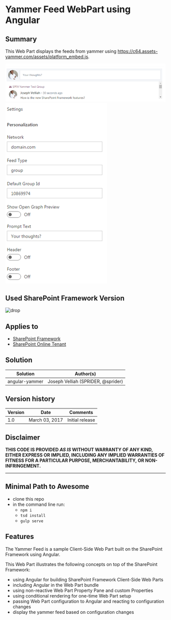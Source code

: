 # Yammer Feed WebPart using Angular

## Summary

This Web Part displays the feeds from yammer using https://c64.assets-yammer.com/assets/platform_embed.js.

![Yammer Feed WebPart using Angular](./assets/feed.PNG)
![Yammer Feed WebPart Properties](./assets/properties.PNG)

## Used SharePoint Framework Version 
![drop](https://img.shields.io/badge/version-GA-green.svg)

## Applies to

* [SharePoint Framework](https://dev.office.com/sharepoint/docs/spfx/sharepoint-framework-overview)
* [SharePoint Online Tenant](https://dev.office.com/sharepoint/docs/spfx/set-up-your-developer-tenant)

## Solution

Solution|Author(s)
--------|---------
angular-yammer|Joseph Velliah (SPRIDER, @sprider)

## Version history

Version|Date|Comments
-------|----|--------
1.0|March 03, 2017|Initial release

## Disclaimer
**THIS CODE IS PROVIDED *AS IS* WITHOUT WARRANTY OF ANY KIND, EITHER EXPRESS OR IMPLIED, INCLUDING ANY IMPLIED WARRANTIES OF FITNESS FOR A PARTICULAR PURPOSE, MERCHANTABILITY, OR NON-INFRINGEMENT.**

---

## Minimal Path to Awesome

- clone this repo
- in the command line run:
  - `npm i`
  - `tsd install`
  - `gulp serve`

## Features

The Yammer Feed is a sample Client-Side Web Part built on the SharePoint Framework using Angular.

This Web Part illustrates the following concepts on top of the SharePoint Framework:

- using Angular for building SharePoint Framework Client-Side Web Parts
- including Angular in the Web Part bundle
- using non-reactive Web Part Property Pane and custom Properties
- using conditional rendering for one-time Web Part setup
- passing Web Part configuration to Angular and reacting to configuration changes
- display the yammer feed based on configuration changes
